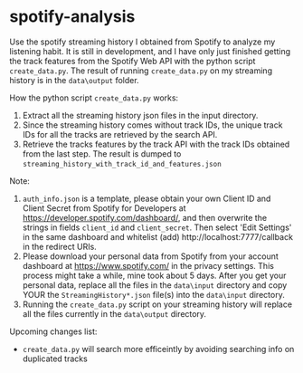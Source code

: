 # spotify-analysis
Use the spotify streaming history I obtained from Spotify to analyze my listening habit. It is still in development, and I have only just finished getting the track features from the Spotify Web API with the python script `create_data.py`. The result of running `create_data.py` on my streaming history is in the `data\output` folder.
 
How the python script `create_data.py` works:
  1. Extract all the streaming history json files in the input directory.
  2. Since the streaming history comes without track IDs, the unique track IDs for all the tracks are retrieved by the search API.
  3. Retrieve the tracks features by the track API with the track IDs obtained from the last step.
  The result is dumped to `streaming_history_with_track_id_and_features.json`
  
Note:  
  1. `auth_info.json` is a template, please obtain your own Client ID and Client Secret from Spotify for Developers at https://developer.spotify.com/dashboard/, and then
  overwrite the strings in fields `client_id` and `client_secret`.
  Then select 'Edit Settings' in the same dashboard and whitelist (add) http://localhost:7777/callback in the redirect URIs.
  2. Please download your personal data from Spotify from your account dashboard at https://www.spotify.com/ in the privacy settings.
    This process might take a while, mine took about 5 days. After you get your personal data, replace all the files in the `data\input` directory and copy YOUR the `StreamingHistory*.json` file(s) into the `data\input` directory. 
  3. Running the `create_data.py` script on your streaming history will replace all the files currently in the `data\output` directory.

Upcoming changes list:  
  - `create_data.py` will search more efficeintly by avoiding searching info on duplicated tracks
